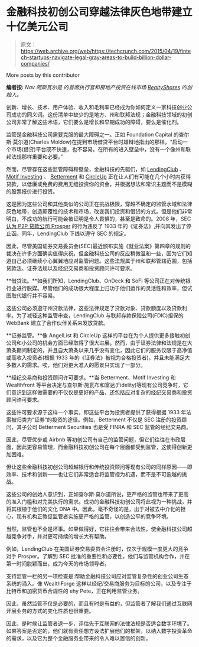 # 金融科技初创公司穿越法律灰色地带建立十亿美元公司

> 原文：<https://web.archive.org/web/https://techcrunch.com/2015/04/19/fintech-startups-navigate-legal-gray-areas-to-build-billion-dollar-companies/>

More posts by this contributor

**编者按:** *Nav* *阿斯瓦尔是* *的首席执行官和房地产投资在线市场 [RealtyShares](https://web.archive.org/web/20230326161819/https://www.realtyshares.com/) 的创始人。*

创新、增长、技术、用户体验、收入和毛利率已经成为你如何定义一家科技创业公司成功的同义词。这份清单中缺少的是地方、州和联邦法规；金融科技领域的初创公司非常了解这些术语，它们要么是增长和早期成功的障碍，要么是催化剂。

监管是金融科技公司需要克服的最大障碍之一。正如 Foundation Capital 的查尔斯·莫尔道(Charles Moldow)在提到市场借贷平台时雄辩地指出的那样，“启动一个市场(借贷)平台既不快速，也不容易。在所有的进入壁垒中，没有一个像州和联邦法规那样重要和必要。”

然而，尽管存在这些监管障碍和壁垒，金融科技的先驱们，如 [LendingClub](https://web.archive.org/web/20230326161819/https://www.lendingclub.com/) 、 [Motif Investing](https://web.archive.org/web/20230326161819/https://www.motifinvesting.com/) 、 [Betterment](https://web.archive.org/web/20230326161819/https://www.betterment.com/) 和 [CircleUp](https://web.archive.org/web/20230326161819/https://circleup.com/) 正在让人们有可能在几个小时内获得贷款，以低廉或免费的费用无缝投资你的资金，并根据想法和常识主题而不是模糊的股票报价进行投资。

这是因为这些公司和其他类似的公司正在挑战极限，穿越不确定的监管水域和法律灰色地带，创造颠覆性的技术和市场，改变我们投资和借贷的方式。但是他们非常明白，不成功的航行可能会被证明是令人畏惧的，甚至是致命的。2008 年，SEC [认为 P2P 贷款公司 Prosper](https://web.archive.org/web/20230326161819/https://techcrunch.com/2008/11/26/sec-outlines-its-reasoning-for-shutting-down-p2p-lender-prosper/) 的行为违反了 1933 年的《证券法》,并向其发出了停止函。同年，LendingClub 下线以遵守 SEC 的规定。

因此，尽管美国证券交易委员会(SEC)最近颁布实施《就业法案》第四章的规则的裁决在许多方面确实值得庆祝，但金融科技公司的反应稍微温和一些，因为它们知道自己必须继续小心翼翼地应对监管问题。这些法规属于州和联邦管辖范围，包括贷款法、证券法规以及经纪交易商和投资顾问许可要求。

**借贷法。**如我们所知，LendingClub、OnDeck 和 SoFi 等公司正在对传统银行业进行脱媒。尽管他们的成功很大程度上归功于他们运作的灵活性和效率，但试图取代银行并不容易。

这些公司必须遵守州贷款法律，这些法律规定了贷款对象、贷款额度以及贷款利率。为了减轻这种监管审查，LendingClub 与联邦存款保险公司(FDIC)担保的 WebBank 建立了合作伙伴关系来发放贷款。

**证券监管。**像 AngelList 和 CircleUp 这样的平台在为个人提供更多接触初创公司和小公司的机会方面已经取得了很大进展。然而，由于证券法律和法规是在大萧条期间制定的，并且自大萧条以来几乎没有变化，因此它们的服务仅限于高净值或高收入投资者(根据 1933 年的《证券法》被视为合格投资者)，并且未能满足大多数人的需求。唉，他们对更大准入的愿景只实现了一部分。

**经纪交易商和投资顾问许可要求。**当 Betterment、Motif Investing 和 Wealthfront 等平台决定与查尔斯·施瓦布和富达(Fidelity)等现有公司竞争时，它们意识到这样做需要的不仅仅是更好的产品，还包括应对复杂的经纪交易商和投资顾问许可要求。

这些许可要求源于这样一个事实，即这些平台为投资者提供了获得根据 1933 年法案被归类为“证券”的投资的途径。例如，Betterment 不仅是 SEC 注册的投资顾问，其子公司 Betterment Securities 也是受 FINRA 和 SEC 监管的经纪交易商。

因此，尽管优步或 Airbnb 等初创公司有自己的监管问题，但它们往往在市政层面，因此更容易管理，而金融科技初创公司在每个层面都受到监管，这使得创新更加困难。

但让这些金融科技初创公司超越银行和传统投资顾问等现有公司的同样原因——即效率、技术和创新——也让它们非常适合将监管视为机遇，而不是不可逾越的挑战。

这些公司的创始人意识到，正如查尔斯·莫尔道所说，更严格的监管也带来了更高的准入门槛和对完美执行的需求。成功的金融科技初创公司将此视为一种挑战，并将其根植于他们的文化 DNA 中。因此，毫不奇怪的是，出于对被去中介化的担心，现有机构正敦促监管者实施更严格的监管，以创造公平的竞争环境。

当然，监管也不全是坏事。如果做得好，它往往会带来合法性，使金融科技公司超越竞争对手，并对更可持续的增长大有帮助。

例如，LendingClub 在美国证券交易委员会注册时，仅次于规模一度更大的竞争对手 Prosper。了解到 SEC 批准的重要性和必要性，他们与监管机构合作，并在第一时间脱颖而出，成为今天的市场领导者。

支持监管一栏的另一项检查是:帮助金融科技公司应对监管复杂性的创业公司生态系统的涌入。像 WealthForge 这样以经纪/交易商服务为目标的公司，以及专注于比特币和加密货币合规性的 ehy Pete，正在利用监管业务。

因此，虽然监管不仅是必要的，而且有时是有益的，但监管者了解我们通过互联网开展业务的方式的变化性质也很重要。

因此，是时候让监管者退一步，评估先于互联网的法律法规是否适合数字环境了。如果答案是否定的，他们就有责任想方设法扩展他们的框架，以纳入数字投资革命的需求，以及它为整个金融服务业带来的令人难以置信的创新。